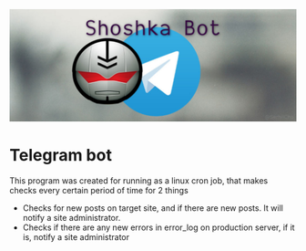 ![php revival](https://raw.githubusercontent.com/SerhiiCho/shoshka-go/master/storage/cover.jpg)

# Telegram bot

This program was created for running as a linux cron job, that makes checks every certain period of time for 2 things

* Checks for new posts on target site, and if there are new posts. It will notify a site administrator.
* Checks if there are any new errors in error_log on production server, if it is, notify a site administrator